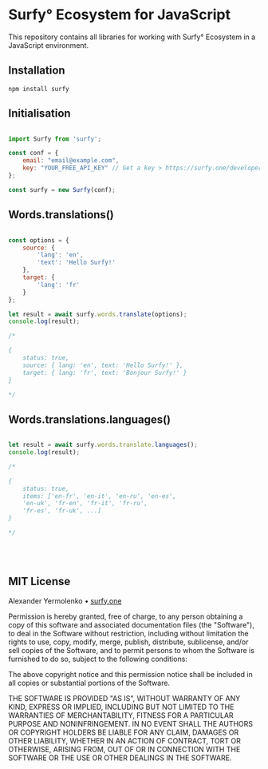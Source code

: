 # Surfy° Ecosystem for JavaScript

This repository contains all libraries for working with Surfy° Ecosystem in a JavaScript environment.

## Installation

```
npm install surfy
```

## Initialisation

```js

import Surfy from 'surfy';

const conf = {
	email: "email@example.com",
	key: "YOUR_FREE_API_KEY" // Get a key > https://surfy.one/developers
};

const surfy = new Surfy(conf);

```

## Words.translations()

```js

const options = {
	source: {
		'lang': 'en',
		'text': 'Hello Surfy!'
	},
	target: {
		'lang': 'fr'
	}
};

let result = await surfy.words.translate(options);
console.log(result);

/*

{
	status: true,
	source: { lang: 'en', text: 'Hello Surfy!' },
	target: { lang: 'fr', text: 'Bonjour Surfy!' }
}

*/

```

## Words.translations.languages()

```js

let result = await surfy.words.translate.languages();
console.log(result);

/*

{
	status: true,
	items: ['en-fr', 'en-it', 'en-ru', 'en-es',
    'en-uk', 'fr-en', 'fr-it', 'fr-ru',
    'fr-es', 'fr-uk', ...]
}

*/

```

<br />
<br />

## MIT License

Alexander Yermolenko • [surfy.one](https://surfy.one)

Permission is hereby granted, free of charge, to any person obtaining a copy
of this software and associated documentation files (the "Software"), to deal
in the Software without restriction, including without limitation the rights
to use, copy, modify, merge, publish, distribute, sublicense, and/or sell
copies of the Software, and to permit persons to whom the Software is
furnished to do so, subject to the following conditions:

The above copyright notice and this permission notice shall be included in all
copies or substantial portions of the Software.

THE SOFTWARE IS PROVIDED "AS IS", WITHOUT WARRANTY OF ANY KIND, EXPRESS OR
IMPLIED, INCLUDING BUT NOT LIMITED TO THE WARRANTIES OF MERCHANTABILITY,
FITNESS FOR A PARTICULAR PURPOSE AND NONINFRINGEMENT. IN NO EVENT SHALL THE
AUTHORS OR COPYRIGHT HOLDERS BE LIABLE FOR ANY CLAIM, DAMAGES OR OTHER
LIABILITY, WHETHER IN AN ACTION OF CONTRACT, TORT OR OTHERWISE, ARISING FROM,
OUT OF OR IN CONNECTION WITH THE SOFTWARE OR THE USE OR OTHER DEALINGS IN THE
SOFTWARE.